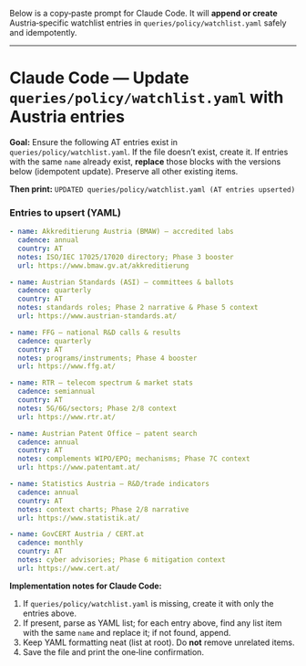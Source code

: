 Below is a copy‑paste prompt for Claude Code. It will **append or create** Austria‑specific watchlist entries in `queries/policy/watchlist.yaml` safely and idempotently.

---

# Claude Code — Update `queries/policy/watchlist.yaml` with Austria entries
**Goal:** Ensure the following AT entries exist in `queries/policy/watchlist.yaml`. If the file doesn’t exist, create it. If entries with the same `name` already exist, **replace** those blocks with the versions below (idempotent update). Preserve all other existing items.

**Then print:** `UPDATED queries/policy/watchlist.yaml (AT entries upserted)`

### Entries to upsert (YAML)
```yaml
- name: Akkreditierung Austria (BMAW) — accredited labs
  cadence: annual
  country: AT
  notes: ISO/IEC 17025/17020 directory; Phase 3 booster
  url: https://www.bmaw.gv.at/akkreditierung

- name: Austrian Standards (ASI) — committees & ballots
  cadence: quarterly
  country: AT
  notes: standards roles; Phase 2 narrative & Phase 5 context
  url: https://www.austrian-standards.at/

- name: FFG — national R&D calls & results
  cadence: quarterly
  country: AT
  notes: programs/instruments; Phase 4 booster
  url: https://www.ffg.at/

- name: RTR — telecom spectrum & market stats
  cadence: semiannual
  country: AT
  notes: 5G/6G/sectors; Phase 2/8 context
  url: https://www.rtr.at/

- name: Austrian Patent Office — patent search
  cadence: annual
  country: AT
  notes: complements WIPO/EPO; mechanisms; Phase 7C context
  url: https://www.patentamt.at/

- name: Statistics Austria — R&D/trade indicators
  cadence: annual
  country: AT
  notes: context charts; Phase 2/8 narrative
  url: https://www.statistik.at/

- name: GovCERT Austria / CERT.at
  cadence: monthly
  country: AT
  notes: cyber advisories; Phase 6 mitigation context
  url: https://www.cert.at/
```

**Implementation notes for Claude Code:**
1. If `queries/policy/watchlist.yaml` is missing, create it with only the entries above.
2. If present, parse as YAML list; for each entry above, find any list item with the same `name` and replace it; if not found, append.
3. Keep YAML formatting neat (list at root). Do **not** remove unrelated items.
4. Save the file and print the one‑line confirmation.

